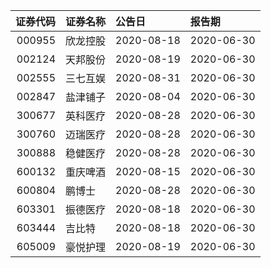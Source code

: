|   证券代码 | 证券名称   | 公告日     | 报告期     |
|-----------:|:-----------|:-----------|:-----------|
|     000955 | 欣龙控股   | 2020-08-18 | 2020-06-30 |
|     002124 | 天邦股份   | 2020-08-19 | 2020-06-30 |
|     002555 | 三七互娱   | 2020-08-31 | 2020-06-30 |
|     002847 | 盐津铺子   | 2020-08-04 | 2020-06-30 |
|     300677 | 英科医疗   | 2020-08-28 | 2020-06-30 |
|     300760 | 迈瑞医疗   | 2020-08-28 | 2020-06-30 |
|     300888 | 稳健医疗   | 2020-08-28 | 2020-06-30 |
|     600132 | 重庆啤酒   | 2020-08-15 | 2020-06-30 |
|     600804 | 鹏博士     | 2020-08-28 | 2020-06-30 |
|     603301 | 振德医疗   | 2020-08-18 | 2020-06-30 |
|     603444 | 吉比特     | 2020-08-18 | 2020-06-30 |
|     605009 | 豪悦护理   | 2020-08-19 | 2020-06-30 |